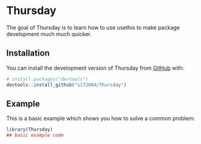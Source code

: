 
# Thursday

<!-- badges: start -->
<!-- badges: end -->

The goal of Thursday is to learn how to use usethis to make package development much much quicker. 

## Installation

You can install the development version of Thursday from [GitHub](https://github.com/) with:

``` r
# install.packages("devtools")
devtools::install_github("s172084/Thursday")
```

## Example

This is a basic example which shows you how to solve a common problem:

``` r
library(Thursday)
## basic example code
```

